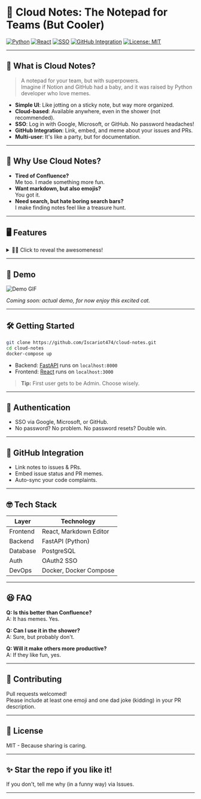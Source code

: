 # 📝 Cloud Notes: The Notepad for Teams (But Cooler)

[![Python](https://img.shields.io/badge/Python-Backend-blue?logo=python)](https://python.org)
[![React](https://img.shields.io/badge/React-Frontend-61DAFB?logo=react)](https://reactjs.org)
[![SSO](https://img.shields.io/badge/Single%20Sign%20On-Enabled-green)](#authentication)
[![GitHub Integration](https://img.shields.io/badge/GitHub-Integration-black?logo=github)](#github-integration)
[![License: MIT](https://img.shields.io/badge/License-MIT-yellow.svg)](LICENSE)

---

## 🚀 What is Cloud Notes?

> A notepad for your team, but with superpowers.  
> Imagine if Notion and GitHub had a baby, and it was raised by Python developer who love memes.

- **Simple UI**: Like jotting on a sticky note, but way more organized.
- **Cloud-based**: Available anywhere, even in the shower (not recommended).
- **SSO**: Log in with Google, Microsoft, or GitHub. No password headaches!
- **GitHub Integration**: Link, embed, and meme about your issues and PRs.
- **Multi-user**: It's like a party, but for documentation.

---

## 🤔 Why Use Cloud Notes?

- **Tired of Confluence?**  
  Me too. I made something more fun.
- **Want markdown, but also emojis?**  
  You got it.
- **Need search, but hate boring search bars?**  
  I make finding notes feel like a treasure hunt.

---

## 🖥️ Features

<details>
  <summary>🕵️‍♂️ Click to reveal the awesomeness!</summary>

- ✏️ **Notepad-style editing** (Markdown & Rich Text)
- 🔐 **Single Sign-On** (SSO) with Google/Microsoft/GitHub
- 🤝 **GitHub Integration** (Link/Embed Issues & PRs)
- 👥 **User Roles** (Admin, Editor, Viewer)
- 🔎 **Lightning-fast Search**
- 🗂️ **Organize Notes with Folders & Tags**
- 🗨️ **Comments & Discussions** (Roast your teammates, nicely)
- 📦 **Cloud-Ready Deployment** (Docker support)

</details>

---

## 🦄 Demo

![Demo GIF](https://media.giphy.com/media/3oEjI6SIIHBdRxXI40/giphy.gif)

*Coming soon: actual demo, for now enjoy this excited cat.*

---

## 🛠️ Getting Started

```bash
git clone https://github.com/Iscariot474/cloud-notes.git
cd cloud-notes
docker-compose up
```

- Backend: [FastAPI](https://fastapi.tiangolo.com/) runs on `localhost:8000`
- Frontend: [React](https://reactjs.org/) runs on `localhost:3000`

> **Tip:** First user gets to be Admin. Choose wisely.

---

## 🔑 Authentication

- SSO via Google, Microsoft, or GitHub.
- No password? No problem. No password resets? Double win.

---

## 🐙 GitHub Integration

- Link notes to issues & PRs.
- Embed issue status and PR memes.
- Auto-sync your code complaints.

---

## 🤓 Tech Stack

| Layer     | Technology              |
| --------- | ----------------------- |
| Frontend  | React, Markdown Editor  |
| Backend   | FastAPI (Python)        |
| Database  | PostgreSQL              |
| Auth      | OAuth2 SSO              |
| DevOps    | Docker, Docker Compose  |

---

## 😆 FAQ

**Q: Is this better than Confluence?**  
A: It has memes. Yes.

**Q: Can I use it in the shower?**  
A: Sure, but probably don't.

**Q: Will it make others more productive?**  
A: If they like fun, yes.

---

## 🙌 Contributing

Pull requests welcomed!  
Please include at least one emoji and one dad joke (kidding) in your PR description.

---

## 📜 License

MIT - Because sharing is caring.

---

## ✨ Star the repo if you like it!  
If you don't, tell me why (in a funny way) via Issues.

---
